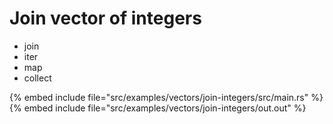 # Join vector of integers

* join
* iter
* map
* collect

{% embed include file="src/examples/vectors/join-integers/src/main.rs" %}
{% embed include file="src/examples/vectors/join-integers/out.out" %}


